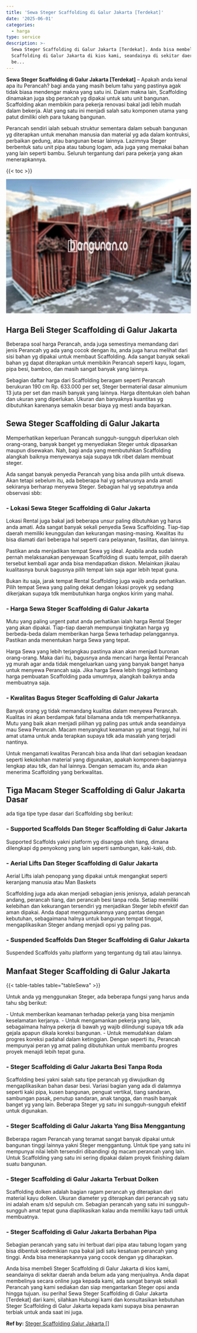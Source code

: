 ```yaml
---
title: 'Sewa Steger Scaffolding di Galur Jakarta [Terdekat]'
date: '2025-06-01'
categories:
  - harga
type: service
description: >-
  Sewa Steger Scaffolding di Galur Jakarta [Terdekat]. Anda bisa membeli Steger
  Scaffolding di Galur Jakarta di kios kami, seandainya di sekitar daerah anda
  be...
---
```


**Sewa Steger Scaffolding di Galur Jakarta \[Terdekat\]** – Apakah anda kenal apa itu Perancah? bagi anda yang masih belum tahu yang pastinya agak tidak biasa mendengar makna yang satu ini. Dalam makna lain, Scaffolding dinamakan juga sbg perancah yg dipakai untuk satu unit bangunan. Scaffolding akan membikin para pekerja renovasi bakal jadi lebih mudah dalam bekerja. Alat yang satu ini menjadi salah satu komponen utama yang patut dimiliki oleh para tukang bangunan.

Perancah sendiri ialah sebuah struktur sementara dalam sebuah bangunan yg diterapkan untuk menahan manusia dan material yg ada dalam kontruksi, perbaikan gedung, atau bangunan besar lainnya. Lazimnya Steger berbentuk satu unit pipa atau tabung logam, ada juga yang memakai bahan yang lain seperti bambu. Seluruh tergantung dari para pekerja yang akan menerapkannya.

{{< toc >}}

![Sewa Steger Scaffolding di Galur Jakarta [Terdekat]](/images/sewa-scaffolding-steger-22.png)

## Harga Beli Steger Scaffolding di Galur Jakarta

Beberapa soal harga Perancah, anda juga semestinya memandang dari jenis Perancah yg ada yang cocok dengan itu, anda juga harus melihat dari sisi bahan yg dipakai untuk membaut Scaffolding. Ada sangat banyak sekali bahan yg dapat diterapkan untuk membikin Perancah seperti kayu, logam, pipa besi, bamboo, dan masih sangat banyak yang lainnya.

Sebagian daftar harga dari Scaffolding beragam seperti Perancah berukuran 190 cm Rp. 633.000 per set, Steger bermaterial dasar almunium 13 juta per set dan masih banyak yang lainnya. Harga ditentukan oleh bahan dan ukuran yang diperlukan. Ukuran dan banyaknya kuantitas yg dibutuhkan karenanya semakin besar biaya yg mesti anda bayarkan.

## Sewa Steger Scaffolding di Galur Jakarta

Memperhatikan keperluan Perancah sungguh-sungguh diperlukan oleh orang-orang, banyak banget yg menyediakan Steger untuk dipasarkan maupun disewakan. Nah, bagi anda yang membutuhkan Scaffolding alangkah baiknya menyewanya saja supaya tdk ribet dalam membuat steger.

Ada sangat banyak penyedia Perancah yang bisa anda pilih untuk disewa. Akan tetapi sebelum itu, ada beberapa hal yg seharusnya anda amati sekiranya berharap menyewa Steger. Sebagian hal yg sepatutnya anda observasi sbb:

### \- Lokasi Sewa Steger Scaffolding di Galur Jakarta

Lokasi Rental juga bakal jadi beberapa unsur paling dibutuhkan yg harus anda amati. Ada sangat banyak sekali penyedia Sewa Scaffolding. Tiap-tiap daerah memiliki keunggulan dan kekurangan masing-masing. Kwalitas itu bisa diamati dari beberapa hal seperti cara pelayanan, fasilitas, dan lainnya.

Pastikan anda menjadikan tempat Sewa yg ideal. Apabila anda sudah pernah melaksanakan penyewaan Scaffolding di suatu tempat, pilih daerah tersebut kembali agar anda bisa mendapatkan diskon. Melainkan jikalau kualitasnya buruk bagusnya pilih tempat lain saja agar lebih tepat guna.

Bukan itu saja, jarak tempat Rental Scaffolding juga wajib anda perhatikan. Pilih tempat Sewa yang paling dekat dengan lokasi proyek yg sedang dikerjakan supaya tdk membutuhkan harga ongkos kirim yang mahal.

### \- Harga Sewa Steger Scaffolding di Galur Jakarta

Mutu yang paling urgent patut anda perhatikan ialah harga Rental Steger yang akan dipakai. Tiap-tiap daerah mempunyai tingkatan harga yg berbeda-beda dalam memberikan harga Sewa terhadap pelanggannya. Pastikan anda menentukan harga Sewa yang tepat.

Harga Sewa yang lebih terjangkau pastinya akan akan menjadi buronan orang-orang. Maka dari itu, bagusnya anda mencari harga Rental Perancah yg murah agar anda tidak mengeluarkan uang yang banyak banget hanya untuk menyewa Perancah saja. Jika harga Sewa lebih tinggi ketimbang harga pembuatan Scaffolding pada umumnya, alangkah baiknya anda membuatnya saja.

### \- Kwalitas Bagus Steger Scaffolding di Galur Jakarta

Banyak orang yg tidak memandang kualitas dalam menyewa Perancah. Kualitas ini akan berdampak fatal bilamana anda tdk memperhatikannya. Mutu yang baik akan menjadi pilihan yg paling pas untuk anda seandainya mau Sewa Perancah. Macam menyangkut keamanan yg amat tinggi, hal ini amat utama untuk anda terapkan supaya tdk ada masalah yang terjadi nantinya.

Untuk mengamati kwalitas Perancah bisa anda lihat dari sebagian keadaan seperti kekokohan material yang digunakan, apakah komponen-bagiannya lengkap atau tdk, dan hal lainnya. Dengan semacam itu, anda akan menerima Scaffolding yang berkwalitas.

## Tiga Macam Steger Scaffolding di Galur Jakarta Dasar

ada tiga tipe type dasar dari Scaffolding sbg berikut:

### \- Supported Scaffolds Dan Steger Scaffolding di Galur Jakarta

Supported Scaffolds yakni platform yg disangga oleh tiang, dimana dilengkapi dg penyokong yang lain seperti sambungan, kaki-kaki, dsb.

### \- Aerial Lifts Dan Steger Scaffolding di Galur Jakarta

Aerial Lifts ialah penopang yang dipakai untuk mengangkat seperti keranjang manusia atau Man Baskets

Scaffolding juga ada akan menjadi sebagian jenis jenisnya, adalah perancah andang, perancah tiang, dan perancah besi tanpa roda. Setiap memiliki kelebihan dan kekurangan tersendiri yg menjadikan Steger lebih efektif dan aman dipakai. Anda dapat menggunakannya yang pantas dengan kebutuhan, sebagaimana halnya untuk bangunan tempat tinggal, mengaplikasikan Steger andang menjadi opsi yg paling pas.

### \- Suspended Scaffolds Dan Steger Scaffolding di Galur Jakarta

Suspended Scaffolds yaitu platform yang tergantung dg tali atau lainnya.

## Manfaat Steger Scaffolding di Galur Jakarta

{{< table-tables table="tableSewa" >}}

Untuk anda yg menggunakan Steger, ada beberapa fungsi yang harus anda tahu sbg berikut:

\- Untuk memberikan keamanan terhadap pekerja yang bisa menjamin keselamatan kerjanya. - Untuk mengamankan pekerja yang lain, sebagaimana halnya pekerja di bawah yg wajib dilindungi supaya tdk ada gejala apapun dikala koreksi bangunan. - Untuk memudahkan dalam progres koreksi padahal dalam ketinggian. Dengan seperti itu, Perancah mempunyai peran yg amat paling dibutuhkan untuk membantu progres proyek menajdi lebih tepat guna.

### \- Steger Scaffolding di Galur Jakarta Besi Tanpa Roda

Scaffolding besi yakni salah satu tipe perancah yg diwujudkan dg mengaplikasikan bahan dasar besi. Variasi bagian yang ada di dalamnya seperti kaki pipa, kusen bangunan, penguat vertikal, tiang sandaran, sambungan pasak, penutup sandaran, anak tangga, dan masih banyak banget yg yang lain. Beberapa Steger yg satu ini sungguh-sungguh efektif untuk digunakan.

### \- Steger Scaffolding di Galur Jakarta Yang Bisa Menggantung

Beberapa ragam Perancah yang teramat sangat banyak dipakai untuk bangunan tinggi lainnya yakni Steger menggantung. Untuk tipe yang satu ini mempunyai nilai lebih tersendiri dibandingi dg macam perancah yang lain. Untuk Scaffolding yang satu ini sering dipakai dalam proyek finishing dalam suatu bangunan.

### \- Steger Scaffolding di Galur Jakarta Terbuat Dolken

Scaffolding dolken adalah bagian ragam perancah yg diterapkan dari material kayu dolken. Ukuran diameter yg diterapkan dari perancah yg satu ini adalah enam s/d sepuluh cm. Sebagian perancah yang satu ini sungguh-sungguh amat tepat guna diaplikasikan kalau anda memiliki kayu tadi untuk membuatnya.

### \- Steger Scaffolding di Galur Jakarta Berbahan Pipa

Sebagian perancah yang satu ini terbuat dari pipa atau tabung logam yang bisa dibentuk sedemikian rupa bakal jadi satu kesatuan perancah yang tinggi. Anda bisa menerapkannya yang cocok dengan yg diharapkan.

Anda bisa membeli Steger Scaffolding di Galur Jakarta di kios kami, seandainya di sekitar daerah anda belum ada yang menjualnya. Anda dapat membelinya secara online juga kepada kami, ada sangat banyak sekali Perancah yang kami sediakan dan siap mengantarkan Steger opsi anda hingga tujuan. isu perihal Sewa Steger Scaffolding di Galur Jakarta \[Terdekat\] dari kami, silahkan Hubungi kami dan konsultasikan kebutuhan Steger Scaffolding di Galur Jakarta kepada kami supaya bisa penawran terbiak untuk anda saat ini juga.

**Ref by:** [Steger Scaffolding Galur Jakarta []](https://id.wikipedia.org/wiki/Steger)
